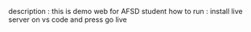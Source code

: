 description : this  is demo web for AFSD  student
how to run : install live server on vs code and press go live